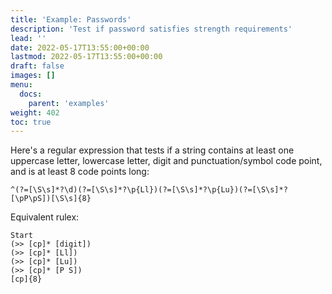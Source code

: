 ```yaml
---
title: 'Example: Passwords'
description: 'Test if password satisfies strength requirements'
lead: ''
date: 2022-05-17T13:55:00+00:00
lastmod: 2022-05-17T13:55:00+00:00
draft: false
images: []
menu:
  docs:
    parent: 'examples'
weight: 402
toc: true
---
```


Here's a regular expression that tests if a string contains at least one uppercase letter,
lowercase letter, digit and punctuation/symbol code point, and is at least 8 code points long:

```regexp
^(?=[\S\s]*?\d)(?=[\S\s]*?\p{Ll})(?=[\S\s]*?\p{Lu})(?=[\S\s]*?[\pP\pS])[\S\s]{8}
```

Equivalent rulex:

```rulex
Start
(>> [cp]* [digit])
(>> [cp]* [Ll])
(>> [cp]* [Lu])
(>> [cp]* [P S])
[cp]{8}
```
